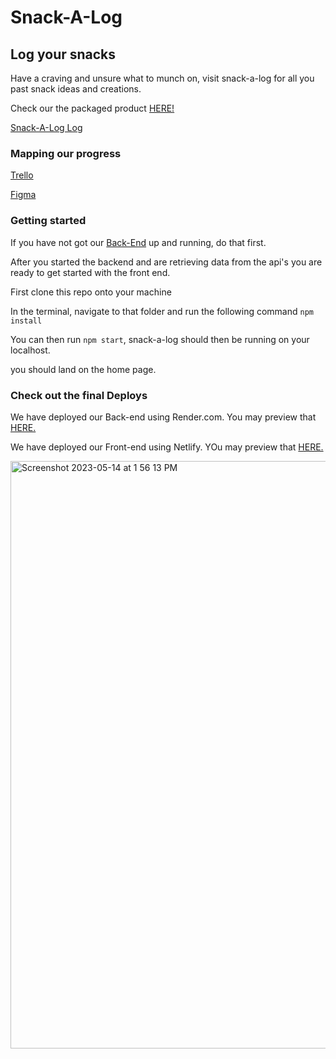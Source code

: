# Snack-A-Log 
## Log your snacks
Have a craving and unsure what to munch on, visit snack-a-log for all you past snack ideas and creations. 

Check our the packaged product [HERE!](https://snack-a-log-log.netlify.app/)

[Snack-A-Log Log](https://snack-a-log-log.netlify.app/)

### Mapping our progress
[Trello](https://trello.com/b/QnFdarGf/group-project-snackalog)

[Figma](https://www.figma.com/file/tzSWmQKFSKWXb766a0FnEb/snack-a-log?type=whiteboard&node-id=703-404&t=3R5nxsK7ZmRyLjUR-0)


### Getting started
If you have not got our [Back-End](https://github.com/felizj17/snackalog_back_end) up and running, do that first.

After you started the backend and are retrieving data from the api's you are ready to get started with the front end.

First clone this repo onto your machine

In the terminal, navigate to that folder and run the following command `npm install`

You can then run `npm start`, snack-a-log should then be running on your localhost.

you should land on the home page.

### Check out the final Deploys
We have deployed our Back-end using Render.com.
You may preview that [HERE.](https://snack-a-alog-back-end.onrender.com/)

We have deployed our Front-end using Netlify.
YOu may preview that [HERE.](https://snack-a-log-log.netlify.app/)

<img width="940" alt="Screenshot 2023-05-14 at 1 56 13 PM" src="https://github.com/SuperNinjaEv/snackalog_front_end/assets/37090868/a65a6f5e-6de6-4429-925f-169b622b4c0e">

